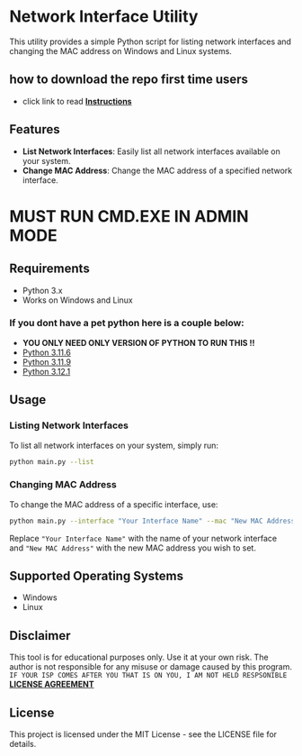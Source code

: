 # Network Interface Utility

This utility provides a simple Python script for listing network interfaces and changing the MAC address on Windows and Linux systems.

## how to download the repo first time users

  - click link to read [**Instructions**](https://www.gitprojects.fnbubbles420.org/how-to-download-repos)

## Features

- **List Network Interfaces**: Easily list all network interfaces available on your system.
- **Change MAC Address**: Change the MAC address of a specified network interface.

# MUST RUN CMD.EXE IN ADMIN MODE

## Requirements

- Python 3.x
- Works on Windows and Linux

### If you dont have a pet python here is a couple below:
- **YOU ONLY NEED ONLY VERSION OF PYTHON TO RUN THIS !!**
- [Python 3.11.6](https://github.com/KernFerm/Py3.11.6installer)
- [Python 3.11.9](https://github.com/KernFerm/Py3.11.9installer)
- [Python 3.12.1](https://github.com/KernFerm/Py3.12.1-installer-batch)

## Usage

### Listing Network Interfaces

To list all network interfaces on your system, simply run:

```bash
python main.py --list
```

### Changing MAC Address

To change the MAC address of a specific interface, use:

```bash
python main.py --interface "Your Interface Name" --mac "New MAC Address"
```

Replace `"Your Interface Name"` with the name of your network interface and `"New MAC Address"` with the new MAC address you wish to set.

## Supported Operating Systems

- Windows
- Linux

## Disclaimer

This tool is for educational purposes only. Use it at your own risk. The author is not responsible for any misuse or damage caused by this program. `IF YOUR ISP COMES AFTER YOU THAT IS ON YOU, I AM NOT HELD RESPSONIBLE`
[**LICENSE AGREEMENT**](https://github.com/KernFerm/mac-changer/blob/main/LICENSE)

## License

This project is licensed under the MIT License - see the LICENSE file for details.
